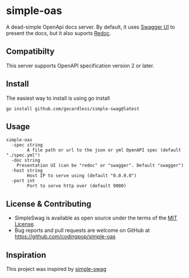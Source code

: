 # simple-oas

A dead-simple OpenApi docs server. By default, it uses [Swagger UI](https://github.com/swagger-api/swagger-ui) to present the docs, but it also suports [Redoc](https://github.com/Redocly/redoc).

## Compatibilty

This server supports OpenAPI specification version 2 or later.

## Install

The easiest way to install is using go install

```
go install github.com/gocardless/simple-swag@latest
```

## Usage

```
simple-oas
  -spec string
    	A file path or url to the json or yml OpenAPI spec (default "./spec.yml")
  -doc string
    Presentation UI (can be "redoc" or "swagger". Default "swagger")
  -host string
    	Host IP to serve using (default "0.0.0.0")
  -port int
    	Port to serve http over (default 9000)
```

## License & Contributing

* SimpleSwag is available as open source under the terms of the [MIT License](http://opensource.org/licenses/MIT).
* Bug reports and pull requests are welcome on GitHub at https://github.com/codingpop/simple-oas

## Inspiration
This project was inspired by [simple-swag](https://github.com/gocardless/simple-swag)
